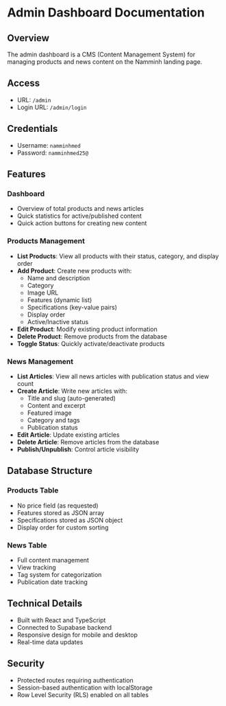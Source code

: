 # Admin Dashboard Documentation

## Overview
The admin dashboard is a CMS (Content Management System) for managing products and news content on the Namminh landing page.

## Access
- URL: `/admin`
- Login URL: `/admin/login`

## Credentials
- Username: `namminhmed`
- Password: `namminhmed25@`

## Features

### Dashboard
- Overview of total products and news articles
- Quick statistics for active/published content
- Quick action buttons for creating new content

### Products Management
- **List Products**: View all products with their status, category, and display order
- **Add Product**: Create new products with:
  - Name and description
  - Category
  - Image URL
  - Features (dynamic list)
  - Specifications (key-value pairs)
  - Display order
  - Active/Inactive status
- **Edit Product**: Modify existing product information
- **Delete Product**: Remove products from the database
- **Toggle Status**: Quickly activate/deactivate products

### News Management
- **List Articles**: View all news articles with publication status and view count
- **Create Article**: Write new articles with:
  - Title and slug (auto-generated)
  - Content and excerpt
  - Featured image
  - Category and tags
  - Publication status
- **Edit Article**: Update existing articles
- **Delete Article**: Remove articles from the database
- **Publish/Unpublish**: Control article visibility

## Database Structure

### Products Table
- No price field (as requested)
- Features stored as JSON array
- Specifications stored as JSON object
- Display order for custom sorting

### News Table
- Full content management
- View tracking
- Tag system for categorization
- Publication date tracking

## Technical Details
- Built with React and TypeScript
- Connected to Supabase backend
- Responsive design for mobile and desktop
- Real-time data updates

## Security
- Protected routes requiring authentication
- Session-based authentication with localStorage
- Row Level Security (RLS) enabled on all tables 